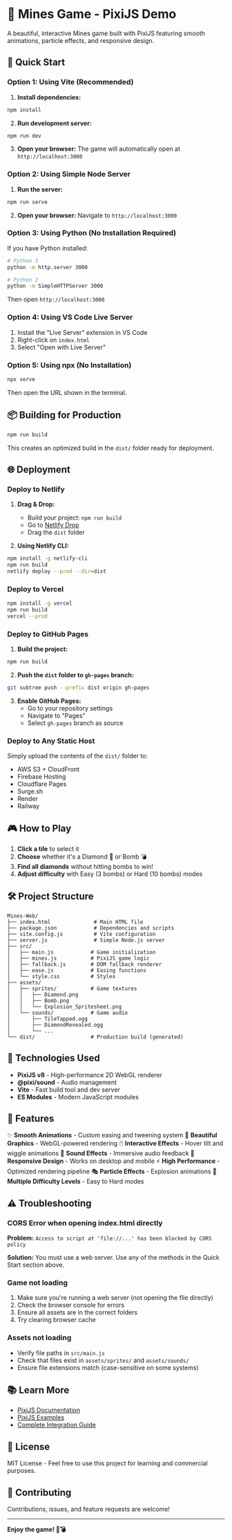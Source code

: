 # 💎 Mines Game - PixiJS Demo

A beautiful, interactive Mines game built with PixiJS featuring smooth animations, particle effects, and responsive design.

## 🚀 Quick Start

### Option 1: Using Vite (Recommended)

1. **Install dependencies:**
```bash
npm install
```

2. **Run development server:**
```bash
npm run dev
```

3. **Open your browser:**
The game will automatically open at `http://localhost:3000`

### Option 2: Using Simple Node Server

1. **Run the server:**
```bash
npm run serve
```

2. **Open your browser:**
Navigate to `http://localhost:3000`

### Option 3: Using Python (No Installation Required)

If you have Python installed:

```bash
# Python 3
python -m http.server 3000

# Python 2
python -m SimpleHTTPServer 3000
```

Then open `http://localhost:3000`

### Option 4: Using VS Code Live Server

1. Install the "Live Server" extension in VS Code
2. Right-click on `index.html`
3. Select "Open with Live Server"

### Option 5: Using npx (No Installation)

```bash
npx serve
```

Then open the URL shown in the terminal.

## 📦 Building for Production

```bash
npm run build
```

This creates an optimized build in the `dist/` folder ready for deployment.

## 🌐 Deployment

### Deploy to Netlify

1. **Drag & Drop:**
   - Build your project: `npm run build`
   - Go to [Netlify Drop](https://app.netlify.com/drop)
   - Drag the `dist` folder

2. **Using Netlify CLI:**
```bash
npm install -g netlify-cli
npm run build
netlify deploy --prod --dir=dist
```

### Deploy to Vercel

```bash
npm install -g vercel
npm run build
vercel --prod
```

### Deploy to GitHub Pages

1. **Build the project:**
```bash
npm run build
```

2. **Push the `dist` folder to `gh-pages` branch:**
```bash
git subtree push --prefix dist origin gh-pages
```

3. **Enable GitHub Pages:**
   - Go to your repository settings
   - Navigate to "Pages"
   - Select `gh-pages` branch as source

### Deploy to Any Static Host

Simply upload the contents of the `dist/` folder to:
- AWS S3 + CloudFront
- Firebase Hosting
- Cloudflare Pages
- Surge.sh
- Render
- Railway

## 🎮 How to Play

1. **Click a tile** to select it
2. **Choose** whether it's a Diamond 💎 or Bomb 💣
3. **Find all diamonds** without hitting bombs to win!
4. **Adjust difficulty** with Easy (3 bombs) or Hard (10 bombs) modes

## 🛠️ Project Structure

```
Mines-Web/
├── index.html              # Main HTML file
├── package.json            # Dependencies and scripts
├── vite.config.js          # Vite configuration
├── server.js               # Simple Node.js server
├── src/
│   ├── main.js            # Game initialization
│   ├── mines.js           # PixiJS game logic
│   ├── fallback.js        # DOM fallback renderer
│   ├── ease.js            # Easing functions
│   └── style.css          # Styles
├── assets/
│   ├── sprites/           # Game textures
│   │   ├── Diamond.png
│   │   ├── Bomb.png
│   │   └── Explosion_Spritesheet.png
│   └── sounds/            # Game audio
│       ├── TileTapped.ogg
│       ├── DiamondRevealed.ogg
│       └── ...
└── dist/                  # Production build (generated)
```

## 🔧 Technologies Used

- **PixiJS v8** - High-performance 2D WebGL renderer
- **@pixi/sound** - Audio management
- **Vite** - Fast build tool and dev server
- **ES Modules** - Modern JavaScript modules

## 📝 Features

✨ **Smooth Animations** - Custom easing and tweening system
🎨 **Beautiful Graphics** - WebGL-powered rendering
🖱️ **Interactive Effects** - Hover tilt and wiggle animations
🎵 **Sound Effects** - Immersive audio feedback
📱 **Responsive Design** - Works on desktop and mobile
⚡ **High Performance** - Optimized rendering pipeline
🎭 **Particle Effects** - Explosion animations
🎯 **Multiple Difficulty Levels** - Easy to Hard modes

## ⚠️ Troubleshooting

### CORS Error when opening index.html directly

**Problem:** `Access to script at 'file://...' has been blocked by CORS policy`

**Solution:** You must use a web server. Use any of the methods in the Quick Start section above.

### Game not loading

1. Make sure you're running a web server (not opening the file directly)
2. Check the browser console for errors
3. Ensure all assets are in the correct folders
4. Try clearing browser cache

### Assets not loading

- Verify file paths in `src/main.js`
- Check that files exist in `assets/sprites/` and `assets/sounds/`
- Ensure file extensions match (case-sensitive on some systems)

## 📚 Learn More

- [PixiJS Documentation](https://pixijs.com/8.x/guides)
- [PixiJS Examples](https://pixijs.com/8.x/examples)
- [Complete Integration Guide](./PIXI_INTEGRATION_GUIDE.md)

## 📄 License

MIT License - Feel free to use this project for learning and commercial purposes.

## 🤝 Contributing

Contributions, issues, and feature requests are welcome!

---

**Enjoy the game! 💎💣**


